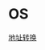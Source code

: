 # OS

[地址转换](OS%207cebd1885f5a4a78ad68768729a4a119/%E5%9C%B0%E5%9D%80%E8%BD%AC%E6%8D%A2%20c526bf099442407299cdc031ad686c15.md)